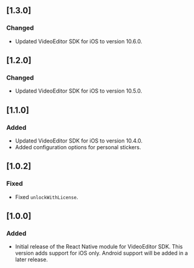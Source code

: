## [1.3.0]

### Changed

* Updated VideoEditor SDK for iOS to version 10.6.0.

## [1.2.0]

### Changed

* Updated VideoEditor SDK for iOS to version 10.5.0.

## [1.1.0]

### Added

* Updated VideoEditor SDK for iOS to version 10.4.0.
* Added configuration options for personal stickers.

## [1.0.2]

### Fixed

* Fixed `unlockWithLicense`.

## [1.0.0]

### Added

* Initial release of the React Native module for VideoEditor SDK. This version adds support for iOS only. Android support will be added in a later release.
